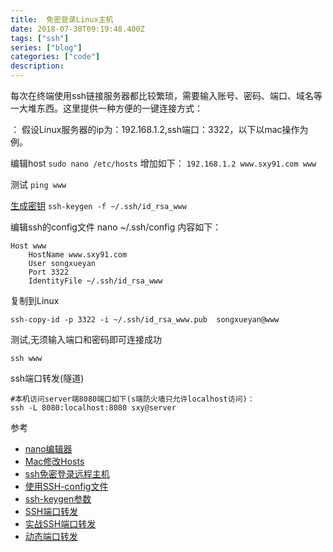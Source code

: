 ```yaml
---
title:  免密登录Linux主机
date: 2018-07-30T09:19:48.400Z
tags: ["ssh"]
series: ["blog"]
categories: ["code"]
description:
---
```


每次在终端使用ssh链接服务器都比较繁琐，需要输入账号、密码、端口、域名等一大堆东西。这里提供一种方便的一键连接方式：

：
假设Linux服务器的ip为：192.168.1.2,ssh端口：3322，以下以mac操作为例。


编辑host
`sudo nano /etc/hosts`
增加如下：
`192.168.1.2 www.sxy91.com www`

测试
`ping www`

[生成密钥](https://blog.csdn.net/u013227473/article/details/78989041)
`ssh-keygen -f ~/.ssh/id_rsa_www`



编辑ssh的config文件
nano ~/.ssh/config
内容如下：
```nginx
Host www
    HostName www.sxy91.com
    User songxueyan
    Port 3322
    IdentityFile ~/.ssh/id_rsa_www
```

复制到Linux
```shell
ssh-copy-id -p 3322 -i ~/.ssh/id_rsa_www.pub  songxueyan@www
```

测试,无须输入端口和密码即可连接成功
```shell
ssh www
```

ssh端口转发(隧道)
```
#本机访问server端8080端口如下(s端防火墙只允许localhost访问)：
ssh -L 8080:localhost:8080 sxy@server
```

参考

- [nano编辑器](https://www.vpser.net/manage/nano.html)
- [Mac修改Hosts](https://www.jianshu.com/p/752211238c1b)
- [ssh免密登录远程主机](https://blog.csdn.net/feinifi/article/details/78213297)
- [使用SSH-config文件](http://daemon369.github.io/ssh/2015/03/21/using-ssh-config-file)
- [ssh-keygen参数](https://blog.51cto.com/13691477/2121696)
- [SSH端口转发](https://www.cnblogs.com/520yang/articles/5405323.html)
- [实战SSH端口转发](https://www.ibm.com/developerworks/cn/linux/l-cn-sshforward/)
- [动态端口转发](https://blog.fundebug.com/2017/04/24/ssh-port-forwarding/)